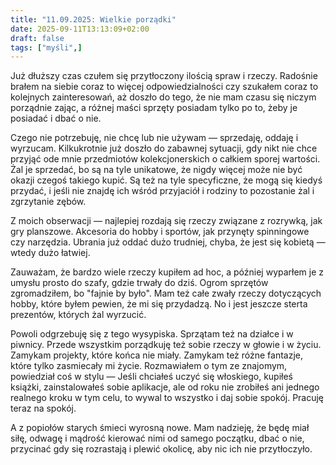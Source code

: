 ```yaml
---
title: "11.09.2025: Wielkie porządki"
date: 2025-09-11T13:13:09+02:00
draft: false
tags: ["myśli",]
---
```


Już dłuższy czas czułem się przytłoczony ilością spraw i rzeczy. Radośnie brałem na siebie coraz to więcej odpowiedzialności czy szukałem coraz to kolejnych zainteresowań, aż doszło do tego, że nie mam czasu się niczym porządnie zając, a różnej maści sprzęty posiadam tylko po to, żeby je posiadać i dbać o nie. 

Czego nie potrzebuję, nie chcę lub nie używam — sprzedaję, oddaję i wyrzucam. Kilkukrotnie już doszło do zabawnej sytuacji, gdy nikt nie chce przyjąć ode mnie przedmiotów kolekcjonerskich o całkiem sporej wartości. Żal je sprzedać, bo są na tyle unikatowe, że nigdy więcej może nie być okazji czegoś takiego kupić. Są też na tyle specyficzne, że mogą się kiedyś przydać, i jeśli nie znajdę ich wśród przyjaciół i rodziny to pozostanie żal i zgrzytanie zębów.

Z moich obserwacji — najlepiej rozdają się rzeczy związane z rozrywką, jak gry planszowe. Akcesoria do hobby i sportów, jak przynęty spinningowe czy narzędzia. Ubrania już oddać dużo trudniej, chyba, że jest się kobietą — wtedy dużo łatwiej. 

Zauważam, że bardzo wiele rzeczy kupiłem ad hoc, a później wyparłem je z umysłu prosto do szafy, gdzie trwały do dziś. Ogrom sprzętów zgromadziłem, bo "fajnie by było". Mam też całe zwały rzeczy dotyczących hobby, które byłem pewien, że mi się przydadzą. No i jest jeszcze sterta prezentów, których żal wyrzucić.

Powoli odgrzebuję się z tego wysypiska. Sprzątam też na działce i w piwnicy. Przede wszystkim porządkuję też sobie rzeczy w głowie i w życiu. Zamykam projekty, które końca nie miały. Zamykam też różne fantazje, które tylko zasmiecały mi życie. Rozmawiałem o tym ze znajomym, powiedział coś w stylu — Jeśli chciałeś uczyć się włoskiego, kupiłeś książki, zainstalowałeś sobie aplikacje, ale od roku nie zrobiłeś ani jednego realnego kroku w tym celu, to wywal to wszystko i daj sobie spokój. Pracuję teraz na spokój.

A z popiołów starych śmieci wyrosną nowe. Mam nadzieję, że będę miał siłę, odwagę i mądrość kierować nimi od samego początku, dbać o nie, przycinać gdy się rozrastają i plewić okolicę, aby nic ich nie przytłoczyło.